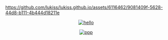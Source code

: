 https://github.com/lukiss/lukiss.github.io/assets/6116462/9081409f-5628-44d8-b111-4b444d18211e




<span align="center">

  
[![hello](https://user-images.githubusercontent.com/6116462/202800978-b6b1cabe-f04f-4ed8-886b-85eeed394c19.png)](https://gist.github.com/lukiss/271898a54009e8fb6e6af103fbe5b619)

[![ppp](https://user-images.githubusercontent.com/6116462/115540562-723c0280-a29e-11eb-8086-2cebfd4d538f.png)](https://gist.github.com/lukiss/693cbbafb5ae9826d6f48c17dbbdd63f)
  
  
  
  
</span>




